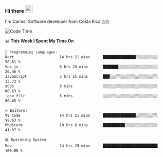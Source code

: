 ### Hi there <img src="https://media.giphy.com/media/hvRJCLFzcasrR4ia7z/giphy.gif" width="25px" height="25px">

I'm Carlos, Software developer from Costa Rica 🇨🇷

[//]: # (<a href="https://app.daily.dev/carum98"><img src="https://github.com/carum98/carum98/blob/main/devcard.svg" width="400" alt="Carlos Umaña Acevedo's Dev Card"/></a>)


<!--START_SECTION:waka-->
![Code Time](http://img.shields.io/badge/Code%20Time-11%2C740%20hrs%2044%20mins-blue)

📊 **This Week I Spent My Time On** 

```text
💬 Programming Languages: 
Dart                     14 hrs 21 mins      ███████████████░░░░░░░░░░   58.61 % 
Vue.js                   6 hrs 28 mins       ███████░░░░░░░░░░░░░░░░░░   26.46 % 
JavaScript               3 hrs 21 mins       ███░░░░░░░░░░░░░░░░░░░░░░   13.73 % 
SCSS                     9 mins              ░░░░░░░░░░░░░░░░░░░░░░░░░   00.63 % 
.env file                6 mins              ░░░░░░░░░░░░░░░░░░░░░░░░░   00.45 % 

🔥 Editors: 
VS Code                  14 hrs 21 mins      ███████████████░░░░░░░░░░   58.63 % 
PhpStorm                 10 hrs 8 mins       ██████████░░░░░░░░░░░░░░░   41.37 % 

💻 Operating System: 
Mac                      24 hrs 29 mins      █████████████████████████   100.00 % 
```


<!--END_SECTION:waka-->
